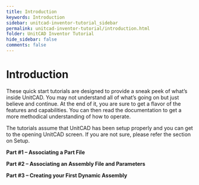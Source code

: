 ```yaml
---
title: Introduction
keywords: Introduction
sidebar: unitcad-inventor-tutorial_sidebar
permalink: unitcad-inventor-tutorial/introduction.html
folder: UnitCAD Inventor Tutorial
hide_sidebar: false
comments: false
---
```


# Introduction



These quick start tutorials are designed to provide a sneak peek of what’s inside UnitCAD. You may not understand all of what’s going on but just believe and continue. At the end of it, you are sure to get a flavor of the features and capabilities. You can then read the documentation to get a more methodical understanding of how to operate.

The tutorials assume that UnitCAD has been setup properly and you can get to the opening UnitCAD screen. If you are not sure, please refer the section on Setup.

**Part #1 – Associating a Part File**

**Part #2 – Associating an Assembly File and Parameters**

**Part #3 – Creating your First Dynamic Assembly**
